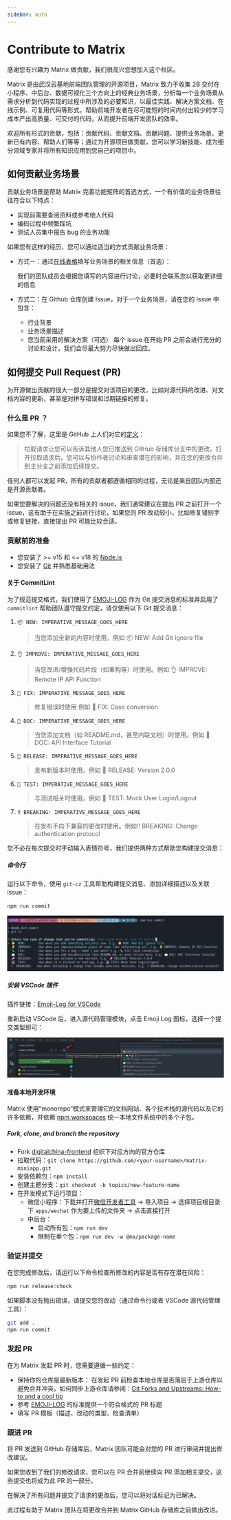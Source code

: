 ```yaml
---
sidebar: auto
---
```


# Contribute to Matrix

感谢您有兴趣为 Matrix 做贡献，我们很高兴您想加入这个社区。

Matrix 是由武汉云基地前端团队管理的开源项目，Matrix 致力于收集 2B 交付在小程序、中后台、数据可视化三个方向上的经典业务场景，分析每一个业务场景从需求分析到代码实现的过程中所涉及的必要知识，以最佳实践、解决方案文档、在线示例、可复用代码等形式，帮助前端开发者在尽可能短的时间内付出较少的学习成本产出高质量、可交付的代码，从而提升前端开发团队的效率。

欢迎所有形式的贡献，包括：贡献代码、贡献文档、贡献问题、提供业务场景、更新已有内容、帮助人们等等；通过为开源项目做贡献，您可以学习新技能、成为细分领域专家并将所有知识应用到您自己的项目中。

## 如何贡献业务场景

贡献业务场景是帮助 Matrix 完善功能矩阵的首选方式，一个有价值的业务场景往往符合以下特点：

- 实现前需要查阅资料或参考他人代码
- 编码过程中频繁踩坑
- 测试人员集中报告 bug 的业务功能

如果您有这样的经历，您可以通过适当的方式贡献业务场景：

- 方式一：通过[在线表格](https://doc.weixin.qq.com/sheet/e3_AAIAhAYhAL8EwM3EqSvRFavznf5fA?scode=AGEA5AcDAAok6EZiqqAAIAhAYhAL8&tab=BB08J2&journal_source=chat&roomid=Room%3A53330857886161&open_source=wecomgroup&version=4.1.0.6011&platform=win)填写业务场景的相关信息（首选）：

  我们的团队成员会根据您填写的内容进行讨论，必要时会联系您以获取更详细的信息

- 方式二：在 Github 仓库创建 Issue，对于一个业务场景，请在您的 Issue 中包含：
  - 行业背景
  - 业务场景描述
  - 您当前采用的解决方案（可选）
    每个 issue 在开始 PR 之前会进行充分的讨论和设计，我们会尽最大努力尽快做出回应。

## 如何提交 Pull Request (PR)

为开源做出贡献的很大一部分是提交对该项目的更改，比如对源代码的改进、对文档内容的更新，甚至是对拼写错误和过期链接的修复。

### 什么是 PR ？

如果您不了解，这里是 GitHub 上人们对它的[定义](https://docs.github.com/en/pull-requests/collaborating-with-pull-requests/proposing-changes-to-your-work-with-pull-requests/about-pull-requests)：

> 拉取请求让您可以告诉其他人您已推送到 GitHub 存储库分支中的更改。打开拉取请求后，您可以与协作者讨论和审查潜在的影响，并在您的更改合并到主分支之前添加后续提交。

任何人都可以发起 PR，所有的贡献者都遵循相同的过程，无论是来自团队内部还是开源贡献者。

如果您要解决的问题还没有相关的 issue，我们通常建议在提出 PR 之前打开一个 issue，这有助于在实施之前进行讨论，如果您的 PR 改动较小，比如修复错别字或修复链接，直接提出 PR 可能比较合适。

### 贡献前的准备

- 您安装了 >= v15 和 <= v18 的 [Node.js](https://nodejs.org/zh-cn/)
- 您安装了 [Git](https://git-scm.com/downloads) 并熟悉基础用法

#### 关于 CommitLint

为了规范提交格式，我们使用了 [EMOJI-LOG](https://github.com/ahmadawais/Emoji-Log#philosophy) 作为 Git 提交消息的标准并启用了 `commitlint` 帮助团队遵守提交约定，请仅使用以下 Git 提交消息：

1. `📦 NEW: IMPERATIVE_MESSAGE_GOES_HERE`
   > 当您添加全新的内容时使用。例如 📦 NEW: Add Git ignore file
2. `👌 IMPROVE: IMPERATIVE_MESSAGE_GOES_HERE`
   > 当您改进/增强代码片段（如重构等）时使用。例如 👌 IMPROVE: Remote IP API Function
3. `🐛 FIX: IMPERATIVE_MESSAGE_GOES_HERE`
   > 修复错误时使用 例如 🐛 FIX: Case conversion
4. `📖 DOC: IMPERATIVE_MESSAGE_GOES_HERE`
   > 当您添加文档（如 README.md，甚至内联文档）时使用。例如 📖 DOC: API Interface Tutorial
5. `🚀 RELEASE: IMPERATIVE_MESSAGE_GOES_HERE`
   > 发布新版本时使用。例如 🚀 RELEASE: Version 2.0.0
6. `🤖 TEST: IMPERATIVE_MESSAGE_GOES_HERE`
   > 与测试相关时使用。例如 🤖 TEST: Mock User Login/Logout
7. `‼️ BREAKING: IMPERATIVE_MESSAGE_GOES_HERE`
   > 在发布不向下兼容的更改时使用。例如‼️ BREAKING: Change authentication protocol

您不必在每次提交时手动输入表情符号，我们提供两种方式帮助您构建提交消息：

##### 命令行

运行以下命令，使用 `git-cz` 工具帮助构建提交消息、添加详细描述以及关联 issue：

```sh
npm run commit
```

![git-cz](./images/contributing/git-cz.png)

##### 安装 VSCode 插件

插件链接：[Emoji-Log for VSCode](https://marketplace.visualstudio.com/items?itemName=ahmadawais.emoji-log-vscode)

重新启动 VSCode 后，进入源代码管理模块，点击 Emoji Log 图标，选择一个提交类型即可：

![emoji-log-vscode](./images/contributing/emoji-log-vscode.png)

#### 准备本地开发环境

Matrix 使用“monorepo”模式来管理它的文档网站、各个技术栈的源代码以及它的许多依赖，并依赖 [npm workspaces](https://docs.npmjs.com/cli/v7/using-npm/workspaces) 统一本地文件系统中的多个子包。

##### Fork, clone, and branch the repository

- Fork [digitalchina-frontend](https://github.com/digitalchina-frontend) 组织下对应方向的官方仓库
- 拉取代码：`git clone https://github.com/<your-username>/matrix-miniapp.git`
- 安装依赖包：`npm install`
- 创建主题分支：`git checkout -b topics/new-feature-name`
- 在开发模式下运行项目：
  - 微信小程序：下载并打开[微信开发者工具](https://developers.weixin.qq.com/miniprogram/dev/devtools/download.html) -> 导入项目 -> 选择项目根目录下 `apps/wechat` 作为要上传的文件夹 -> 点击直接打开
  - 中后台：
    - 启动所有包：`npm run dev`
    - 限制在单个包：`npm run dev -w @ma/package-name`

### 验证并提交

在您完成修改后，请运行以下命令检查所修改的内容是否有存在潜在风险：

```sh
npm run release:check
```

如果脚本没有抛出错误，请提交您的改动（通过命令行或者 VSCode 源代码管理工具）：

```sh
git add .
npm run commit
```

### 发起 PR

在为 Matrix 发起 PR 时，您需要遵循一些约定：

- 保持你的仓库是最新版本：
  在发起 PR 前检查本地仓库是否落后于上游仓库以避免合并冲突，如何同步上游仓库请参阅：[Git Forks and Upstreams: How-to and a cool tip](https://www.atlassian.com/git/tutorials/git-forks-and-upstreams)
- 参考 [EMOJI-LOG](https://github.com/ahmadawais/Emoji-Log#philosophy) 的标准提供一个符合格式的 PR 标题
- 填写 PR 模板（描述、改动的类型、检查清单）

### 跟进 PR

将 PR 发送到 GitHub 存储库后，Matrix 团队可能会对您的 PR 进行审阅并提出修改建议。

如果您收到了我们的修改请求，您可以在 PR 合并前继续向 PR 添加相关提交，这些提交也将成为此 PR 的一部分。

在解决了所有问题并提交了请求的更改后，您可以将对话标记为已解决。

此过程有助于 Matrix 团队在将更改合并到 Matrix GitHub 存储库之前做出改进。
